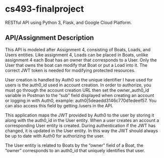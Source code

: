 # cs493-finalproject
RESTful API using Python 3, Flask, and Google Cloud Platform.

## API/Assignment Description

This API is modeled after Assignment 4, consisting of Boats, Loads, and Users entities. Like assignment 4, Loads can be placed in Boats, unlike assignment 4 each Boat has an owner that corresponds to a User. Only the User that owns the boat can modify that Boat or put a Load into it. The correct JWT token is needed for modifying protected resources.
  
User creation is handled by Auth0 so the unique identifier I have used for users is the auth0_id used in account creation. In order to authorize, you must go through the account creation URL then set the owner_auth0_id variable in Postman to the “sub” field displayed when creating an account or logging in with Auth0, example: auth0|5deaedd3146c770d1edeef57.  You can also access this field by getting /users in the API.
  
This application maps the JWT provided by Auth0 to the user by storing it along with the auth0_id in the User entity. When a user creates an account a corresponding User entity is created. During authentication if the JWT has changed, it is updated in the User entity. In this way the JWT should always be up to date with Auth0 for authorizing the user.
  
The User entity is related to Boats by the “owner” field of a Boat, the “owner” corresponds to an auth0_id that uniquely identifies that user.
